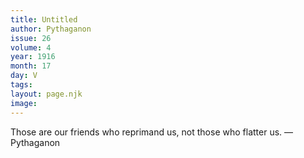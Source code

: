 ```yaml
---
title: Untitled
author: Pythaganon
issue: 26
volume: 4
year: 1916
month: 17
day: V
tags:
layout: page.njk
image:
---
```

Those are our friends who reprimand us, not those who flatter us.    —Pythaganon      


